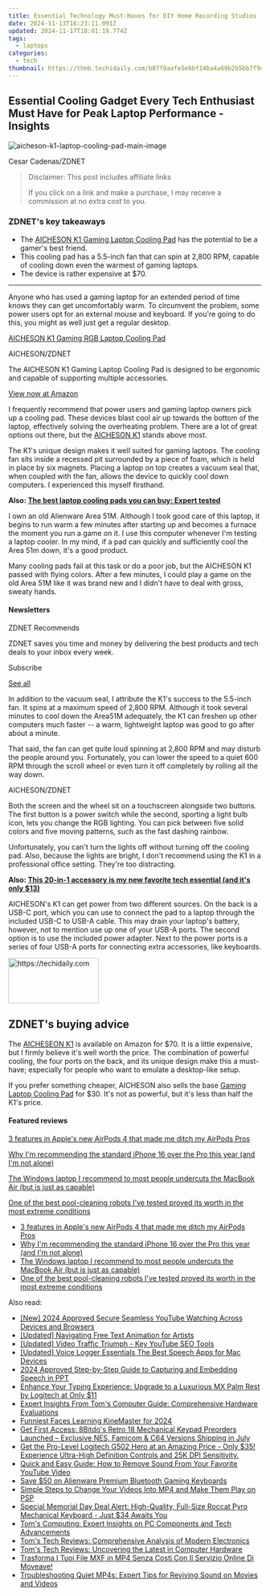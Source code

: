 ```yaml
---
title: Essential Technology Must-Haves for DIY Home Recording Studios - Insights From ZDNet
date: 2024-11-13T16:23:11.091Z
updated: 2024-11-17T18:01:19.774Z
tags:
  - laptops
categories:
  - tech
thumbnail: https://thmb.techidaily.com/b07f8aafe5ebbf14ba4a69b2b5bb7f9ec0a78d9ab8a90699a6e2749bf6ff397e.jpg
---
```


## Essential Cooling Gadget Every Tech Enthusiast Must Have for Peak Laptop Performance - Insights

![aicheson-k1-laptop-cooling-pad-main-image](https://www.zdnet.com/a/img/resize/e716f3c9b72cd68472024323fc431256c096b849/2024/08/26/a5142590-3164-46f0-9be3-75e1c04443df/aicheson-k1-laptop-cooling-pad-main-image.jpg?auto=webp&width=1280)

Cesar Cadenas/ZDNET

>  Disclaimer: This post includes affiliate links
>
>  If you click on a link and make a purchase, I may receive a commission at no extra cost to you.
>

### ZDNET's key takeaways

* The [AICHESON K1 Gaming Laptop Cooling Pad](https://buy.geni.us/Proxy.ashx?TSID=368250&GR%5FURL=https%3A%2F%2Fwww.amazon.com%2Fdp%2FB0CYSZ14WF%3Ftag%3Dzd-buy-button-20%26ascsubtag%3D%5F%5FCOM%5FCLICK%5FID%5F%5F%7Ca66d2aa2-1632-4ec2-9c68-3ff912b843aa%7Cdtp&dtb=1) has the potential to be a gamer's best friend.
* This cooling pad has a 5.5-inch fan that can spin at 2,800 RPM, capable of cooling down even the warmest of gaming laptops.
* The device is rather expensive at $70.

---

Anyone who has used a gaming laptop for an extended period of time knows they can get uncomfortably warm. To circumvent the problem, some power users opt for an external mouse and keyboard. If you're going to do this, you might as well just get a regular desktop.

[AICHESON K1 Gaming RGB Laptop Cooling Pad](https://buy.geni.us/Proxy.ashx?TSID=368250&GR%5FURL=https%3A%2F%2Fwww.amazon.com%2Fdp%2FB0D2NFLCWY%3FlinkCode%3Dogi%26th%3D1%26psc%3D1%26tag%3Dzd-buy-button-20%26ascsubtag%3D%5F%5FCOM%5FCLICK%5FID%5F%5F%7Ca66d2aa2-1632-4ec2-9c68-3ff912b843aa%7Cdtp&dtb=1) 

AICHESON/ZDNET

The AICHESON K1 Gaming Laptop Cooling Pad is designed to be ergonomic and capable of supporting multiple accessories.

[View now at Amazon](https://buy.geni.us/Proxy.ashx?TSID=368250&GR%5FURL=https%3A%2F%2Fwww.amazon.com%2Fdp%2FB0D2NFLCWY%3FlinkCode%3Dogi%26th%3D1%26psc%3D1%26tag%3Dzd-buy-button-20%26ascsubtag%3D%5F%5FCOM%5FCLICK%5FID%5F%5F%7Ca66d2aa2-1632-4ec2-9c68-3ff912b843aa%7Cdtp&dtb=1) 

I frequently recommend that power users and gaming laptop owners pick up a cooling pad. These devices blast cool air up towards the bottom of the laptop, effectively solving the overheating problem. There are a lot of great options out there, but the [AICHESON K1](https://buy.geni.us/Proxy.ashx?TSID=368250&GR%5FURL=https%3A%2F%2Fwww.amazon.com%2Fdp%2FB0CYSZ14WF%3Ftag%3Dzd-buy-button-20%26ascsubtag%3D%5F%5FCOM%5FCLICK%5FID%5F%5F%7Ca66d2aa2-1632-4ec2-9c68-3ff912b843aa%7Cdtp&dtb=1) stands above most.

The K1's unique design makes it well suited for gaming laptops. The cooling fan sits inside a recessed pit surrounded by a piece of foam, which is held in place by six magnets. Placing a laptop on top creates a vacuum seal that, when coupled with the fan, allows the device to quickly cool down computers. I experienced this myself firsthand.

**Also: [The best laptop cooling pads you can buy: Expert tested](https://www.zdnet.com/home-and-office/best-laptop-cooling-pad/)**

I own an old Alienware Area 51M. Although I took good care of this laptop, it begins to run warm a few minutes after starting up and becomes a furnace the moment you run a game on it. I use this computer whenever I'm testing a laptop cooler. In my mind, if a pad can quickly and sufficiently cool the Area 51m down, it's a good product. 

Many cooling pads fail at this task or do a poor job, but the AICHESON K1 passed with flying colors. After a few minutes, I could play a game on the old Area 51M like it was brand new and I didn't have to deal with gross, sweaty hands.

#### Newsletters

ZDNET Recommends

ZDNET saves you time and money by delivering the best products and tech deals to your inbox every week.

 Subscribe

[See all](https://www.zdnet.com/newsletters/)

In addition to the vacuum seal, I attribute the K1's success to the 5.5-inch fan. It spins at a maximum speed of 2,800 RPM. Although it took several minutes to cool down the Area51M adequately, the K1 can freshen up other computers much faster -- a warm, lightweight laptop was good to go after about a minute. 

That said, the fan can get quite loud spinning at 2,800 RPM and may disturb the people around you. Fortunately, you can lower the speed to a quiet 600 RPM through the scroll wheel or even turn it off completely by rolling all the way down.

AICHESON/ZDNET

Both the screen and the wheel sit on a touchscreen alongside two buttons. The first button is a power switch while the second, sporting a light bulb icon, lets you change the RGB lighting. You can pick between five solid colors and five moving patterns, such as the fast dashing rainbow.

Unfortunately, you can't turn the lights off without turning off the cooling pad. Also, because the lights are bright, I don't recommend using the K1 in a professional office setting. They're too distracting.

**Also: [This 20-in-1 accessory is my new favorite tech essential (and it's only $13)](https://www.zdnet.com/article/this-20-in-1-accessory-kit-is-my-new-favorite-tech-essential-and-its-only-13/)**

AICHESON's K1 can get power from two different sources. On the back is a USB-C port, which you can use to connect the pad to a laptop through the included USB-C to USB-A cable. This may drain your laptop's battery, however, not to mention use up one of your USB-A ports. The second option is to use the included power adapter. Next to the power ports is a series of four USB-A ports for connecting extra accessories, like keyboards. 

<!-- affiliate ads begin -->
<a href="https://25home.pxf.io/c/5597632/2148639/16836" target="_top" id="2148639">
  <img src="//a.impactradius-go.com/display-ad/16836-2148639" border="0" alt="https://techidaily.com" width="180" height="90"/>
</a>
<img height="0" width="0" src="https://25home.pxf.io/i/5597632/2148639/16836" style="position:absolute;visibility:hidden;" border="0" />
<!-- affiliate ads end -->

## ZDNET's buying advice

The [AICHESEON K1](https://buy.geni.us/Proxy.ashx?TSID=368250&GR%5FURL=https%3A%2F%2Fwww.amazon.com%2Fdp%2FB0CYSZ14WF%3Ftag%3Dzd-buy-button-20%26ascsubtag%3D%5F%5FCOM%5FCLICK%5FID%5F%5F%7Ca66d2aa2-1632-4ec2-9c68-3ff912b843aa%7Cdtp&dtb=1) is available on Amazon for $70\. It is a little expensive, but I firmly believe it's well worth the price. The combination of powerful cooling, the four ports on the back, and its unique design make this a must-have; especially for people who want to emulate a desktop-like setup.

If you prefer something cheaper, AICHESON also sells the base [Gaming Laptop Cooling Pad](https://buy.geni.us/Proxy.ashx?TSID=368250&GR%5FURL=https%3A%2F%2Fwww.amazon.com%2Fdp%2FB0D2NFLCWY%3Ftag%3Dzd-buy-button-20%26ascsubtag%3D%5F%5FCOM%5FCLICK%5FID%5F%5F%7Ca66d2aa2-1632-4ec2-9c68-3ff912b843aa%7Cdtp&dtb=1) for $30\. It's not as powerful, but it's less than half the K1's price.

#### Featured reviews

[3 features in Apple's new AirPods 4 that made me ditch my AirPods Pros](https://www.zdnet.com/article/3-features-in-apples-new-airpods-4-that-made-me-ditch-my-airpods-pros/ "3 features in Apple's new AirPods 4 that made me ditch my AirPods Pros")

[Why I'm recommending the standard iPhone 16 over the Pro this year (and I'm not alone)](https://www.zdnet.com/article/why-im-recommending-the-standard-iphone-16-over-the-pro-this-year-and-im-not-alone/ "Why I'm recommending the standard iPhone 16 over the Pro this year (and I'm not alone)")

[The Windows laptop I recommend to most people undercuts the MacBook Air (but is just as capable)](https://www.zdnet.com/article/the-windows-laptop-i-recommend-to-most-people-undercuts-the-macbook-air-but-is-just-as-capable/ "The Windows laptop I recommend to most people undercuts the MacBook Air (but is just as capable)")

[One of the best pool-cleaning robots I've tested proved its worth in the most extreme conditions](https://www.zdnet.com/article/one-of-the-best-pool-cleaning-robots-ive-tested-proved-its-worth-in-the-most-extreme-conditions/ "One of the best pool-cleaning robots I've tested proved its worth in the most extreme conditions")

* [3 features in Apple's new AirPods 4 that made me ditch my AirPods Pros](https://www.zdnet.com/article/3-features-in-apples-new-airpods-4-that-made-me-ditch-my-airpods-pros/ "3 features in Apple's new AirPods 4 that made me ditch my AirPods Pros")
* [Why I'm recommending the standard iPhone 16 over the Pro this year (and I'm not alone)](https://www.zdnet.com/article/why-im-recommending-the-standard-iphone-16-over-the-pro-this-year-and-im-not-alone/ "Why I'm recommending the standard iPhone 16 over the Pro this year (and I'm not alone)")
* [The Windows laptop I recommend to most people undercuts the MacBook Air (but is just as capable)](https://www.zdnet.com/article/the-windows-laptop-i-recommend-to-most-people-undercuts-the-macbook-air-but-is-just-as-capable/ "The Windows laptop I recommend to most people undercuts the MacBook Air (but is just as capable)")
* [One of the best pool-cleaning robots I've tested proved its worth in the most extreme conditions](https://www.zdnet.com/article/one-of-the-best-pool-cleaning-robots-ive-tested-proved-its-worth-in-the-most-extreme-conditions/ "One of the best pool-cleaning robots I've tested proved its worth in the most extreme conditions")

<ins class="adsbygoogle"
     style="display:block"
     data-ad-format="autorelaxed"
     data-ad-client="ca-pub-7571918770474297"
     data-ad-slot="1223367746"></ins>

<ins class="adsbygoogle"
     style="display:block"
     data-ad-client="ca-pub-7571918770474297"
     data-ad-slot="8358498916"
     data-ad-format="auto"
     data-full-width-responsive="true"></ins>

<span class="atpl-alsoreadstyle">Also read:</span>
<div><ul>
<li><a href="https://youtube-lab.techidaily.com/024-approved-secure-seamless-youtube-watching-across-devices-and-browsers/"><u>[New] 2024 Approved Secure Seamless YouTube Watching Across Devices and Browsers</u></a></li>
<li><a href="https://fox-helps.techidaily.com/updated-navigating-free-text-animation-for-artists/"><u>[Updated] Navigating Free Text Animation for Artists</u></a></li>
<li><a href="https://facebook-video-footage.techidaily.com/updated-video-traffic-triumph-key-youtube-seo-tools/"><u>[Updated] Video Traffic Triumph - Key YouTube SEO Tools</u></a></li>
<li><a href="https://on-screen-recording.techidaily.com/updated-voice-logger-essentials-the-best-speech-apps-for-mac-devices/"><u>[Updated] Voice Logger Essentials The Best Speech Apps for Mac Devices</u></a></li>
<li><a href="https://extra-skills.techidaily.com/2024-approved-step-by-step-guide-to-capturing-and-embedding-speech-in-ppt/"><u>2024 Approved Step-by-Step Guide to Capturing and Embedding Speech in PPT</u></a></li>
<li><a href="https://hardware-reviews.techidaily.com/1723964489043-enhance-your-typing-experience-upgrade-to-a-luxurious-mx-palm-rest-by-logitech-at-only-11/"><u>Enhance Your Typing Experience: Upgrade to a Luxurious MX Palm Rest by Logitech at Only $11</u></a></li>
<li><a href="https://hardware-reviews.techidaily.com/expert-insights-from-toms-computer-guide-comprehensive-hardware-evaluations/"><u>Expert Insights From Tom's Computer Guide: Comprehensive Hardware Evaluations</u></a></li>
<li><a href="https://some-techniques.techidaily.com/funniest-faces-learning-kinemaster-for-2024/"><u>Funniest Faces Learning KineMaster for 2024</u></a></li>
<li><a href="https://hardware-reviews.techidaily.com/get-first-access-8bitdos-retro-18-mechanical-keypad-preorders-launched-exclusive-nes-famicom-and-c64-versions-shipping-in-july/"><u>Get First Access: 8Bitdo's Retro 18 Mechanical Keypad Preorders Launched – Exclusive NES, Famicom & C64 Versions Shipping in July</u></a></li>
<li><a href="https://hardware-reviews.techidaily.com/1723964487791-get-the-pro-level-logitech-g502-hero-at-an-amazing-price-only-35-experience-ultra-high-definition-controls-and-25k-dpi-sensitivity/"><u>Get the Pro-Level Logitech G502 Hero at an Amazing Price - Only $35! Experience Ultra-High Definition Controls and 25K DPI Sensitivity.</u></a></li>
<li><a href="https://tech-haven.techidaily.com/quick-and-easy-guide-how-to-remove-sound-from-your-favorite-youtube-video/"><u>Quick and Easy Guide: How to Remove Sound From Your Favorite YouTube Video</u></a></li>
<li><a href="https://hardware-reviews.techidaily.com/save-50-on-alienware-premium-bluetooth-gaming-keyboards/"><u>Save $50 on Alienware Premium Bluetooth Gaming Keyboards</u></a></li>
<li><a href="https://media-tips.techidaily.com/simple-steps-to-change-your-videos-into-mp4-and-make-them-play-on-psp/"><u>Simple Steps to Change Your Videos Into MP4 and Make Them Play on PSP</u></a></li>
<li><a href="https://hardware-reviews.techidaily.com/1723964486834-special-memorial-day-deal-alert-high-quality-full-size-roccat-pyro-mechanical-keyboard-just-34-awaits-you/"><u>Special Memorial Day Deal Alert: High-Quality, Full-Size Roccat Pyro Mechanical Keyboard - Just $34 Awaits You</u></a></li>
<li><a href="https://hardware-reviews.techidaily.com/toms-computing-expert-insights-on-pc-components-and-tech-advancements/"><u>Tom's Computing: Expert Insights on PC Components and Tech Advancements</u></a></li>
<li><a href="https://hardware-reviews.techidaily.com/toms-tech-reviews-comprehensive-analysis-of-modern-electronics/"><u>Tom's Tech Reviews: Comprehensive Analysis of Modern Electronics</u></a></li>
<li><a href="https://hardware-reviews.techidaily.com/toms-tech-reviews-uncovering-the-latest-in-computer-hardware/"><u>Tom's Tech Reviews: Uncovering the Latest in Computer Hardware</u></a></li>
<li><a href="https://win-solutions.techidaily.com/trasforma-i-tuoi-file-mxf-in-mp4-senza-costi-con-il-servizio-online-di-moveave/"><u>Trasforma I Tuoi File MXF in MP4 Senza Costi Con Il Servizio Online Di Moveave!</u></a></li>
<li><a href="https://some-guidance.techidaily.com/troubleshooting-quiet-mp4s-expert-tips-for-reviving-sound-on-movies-and-videos/"><u>Troubleshooting Quiet MP4s: Expert Tips for Reviving Sound on Movies and Videos</u></a></li>
</ul></div>

